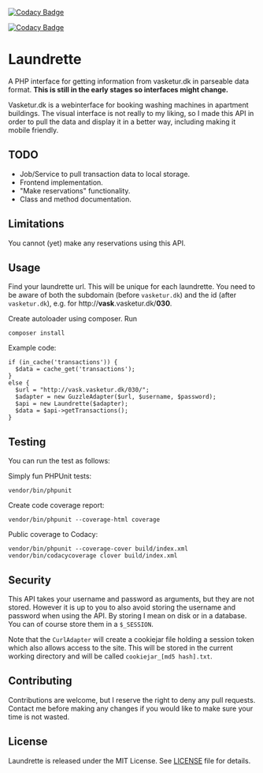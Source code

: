 [![Codacy Badge](https://api.codacy.com/project/badge/Grade/f9b8e782735f42b98896fab67c19edd3)](https://www.codacy.com/project/troelsselch/Laundrette/dashboard?utm_source=github.com&amp;utm_medium=referral&amp;utm_content=troelsselch/Laundrette&amp;utm_campaign=Badge_Grade_Dashboard)

[![Codacy Badge](https://api.codacy.com/project/badge/Coverage/f9b8e782735f42b98896fab67c19edd3)](https://www.codacy.com/app/troelsselch/Laundrette?utm_source=github.com&utm_medium=referral&utm_content=troelsselch/Laundrette&utm_campaign=Badge_Coverage)

# Laundrette

A PHP interface for getting information from vasketur.dk in parseable data
format. **This is still in the early stages so interfaces might change.**

Vasketur.dk is a webinterface for booking washing machines in apartment
buildings. The visual interface is not really to my liking, so I made this API
in order to pull the data and display it in a better way, including making it
mobile friendly.

## TODO

- Job/Service to pull transaction data to local storage.
- Frontend implementation.
- "Make reservations" functionality.
- Class and method documentation.

## Limitations

You cannot (yet) make any reservations using this API.

## Usage

Find your laundrette url. This will be unique for each laundrette. You need to
be aware of both the subdomain (before `vasketur.dk`) and the id (after
`vasketur.dk`), e.g. for http://**vask**.vasketur.dk/**030**.

Create autoloader using composer. Run

    composer install

Example code:

    if (in_cache('transactions')) {
      $data = cache_get('transactions');
    }
    else {
      $url = "http://vask.vasketur.dk/030/";
      $adapter = new GuzzleAdapter($url, $username, $password);
      $api = new Laundrette($adapter);
      $data = $api->getTransactions();
    }

## Testing

You can run the test as follows:

Simply fun PHPUnit tests:

    vendor/bin/phpunit

Create code coverage report:

    vendor/bin/phpunit --coverage-html coverage
    
Public coverage to Codacy:

    vendor/bin/phpunit --coverage-cover build/index.xml
    vendor/bin/codacycoverage clover build/index.xml


## Security

This API takes your username and password as arguments, but they are not stored.
However it is up to you to also avoid storing the username and password when
using the API. By storing I mean on disk or in a database. You can of course
store them in a `$_SESSION`.

Note that the `CurlAdapter` will create a cookiejar file holding a session
token which also allows access to the site. This will be stored in the current
working directory and will be called `cookiejar_[md5 hash].txt`.

## Contributing

Contributions are welcome, but I reserve the right to deny any pull requests.
Contact me before making any changes if you would like to make sure your time is
not wasted.

## License

Laundrette is released under the MIT License. See [LICENSE](https://github.com/troelsselch/Laundrette/blob/master/LICENSE) file for details.
